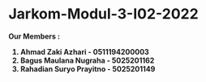 # Jarkom-Modul-3-I02-2022

<strong> Our Members :
1. Ahmad Zaki Azhari - 0511194200003
2. Bagus Maulana Nugraha - 5025201162
3. Rahadian Suryo Prayitno - 5025201149
